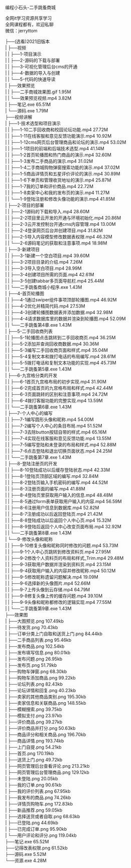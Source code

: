 编程小石头-二手跳蚤商城

全网it学习资源共享学习<br>全网课程都有，欢迎私聊<br>微信：jerryttom<br>

├──(选看)2021旧版本<br> | ├──视频<br> | | ├──1-项目演示<br> | | ├──2-源码的下载与部署<br> | | ├──3-可视化管理后台cms的开通<br> | | ├──4-数据的导入与创建<br> | | └──5-代码的快速导读<br> | ├──效果预览<br> | | ├──二手商城效果图.gif 1.95M<br> | | └──效果预览视频.mp4 3.82M<br> | ├──笔记.exe 65.51M<br> | └──源码.exe 1.79M<br> ├──视频讲解<br> | ├──1-技术选型和项目演示<br> | | ├──1-10二手回收商和校园论坛功能.mp4 27.72M<br> | | ├──1-11在线客服和意见反馈功能演示.mp4 10.92M<br> | | ├──1-12cms网页后台管理商品和论坛的演示.mp4 53.02M<br> | | ├──1-1项目的前端和后端技术选型.mp4 41.14M<br> | | ├──1-2首页轮播图和热门商品的演示.mp4 32.60M<br> | | ├──1-3发布二手商品的演示.mp4 31.02M<br> | | ├──1-4二手商城购物弹窗搜索功能的演示.mp4 37.02M<br> | | ├──1-5商品详情页和五星评价评论的演示.mp4 30.89M<br> | | ├──1-6下单页和管理收货地址的演示.mp4 25.87M<br> | | ├──1-7我的订单和评价商品.mp4 22.72M<br> | | ├──1-8卖家中心和我的发布页的演示.mp4 11.27M<br> | | └──1-9登陆注册和修改头像功能的演示.mp4 41.85M<br> | ├──2-项目的部署<br> | | ├──2-1源码的下载和导入.mp4 28.60M<br> | | ├──2-2项目里云开发的开通与环境初始化.mp4 20.86M<br> | | ├──2-3云开发控制台开通cms内容管理.mp4 13.00M<br> | | ├──2-4登录网页后台并创建项目.mp4 31.82M<br> | | ├──2-5导入内容模型修改数据表权限.mp4 46.32M<br> | | └──2-6源码笔记的获取和注意事项.mp4 18.98M<br> | ├──3-新建项目<br> | | ├──3-1新建一个空白项目.mp4 39.60M<br> | | ├──3-2项目目录的介绍.mp4 7.26M<br> | | ├──3-3导入空白项目.mp4 28.99M<br> | | ├──3-4创建项目所需的页面.mp4 42.61M<br> | | ├──3-5创建tabbar多页面导航栏.mp4 25.44M<br> | | └──二手跳蚤商城小程序.exe 1.43M<br> | ├──4-首页轮播图<br> | | ├──4-1通过swiper组件事项顶部轮播图.mp4 46.92M<br> | | ├──4-2优化并精简代码.mp4 27.53M<br> | | ├──4-3创建轮播图数据表并添加数据.mp4 32.98M<br> | | ├──4-4请求数据库里的数据并渲染到轮播图.mp4 52.09M<br> | | └──二手跳蚤第4章.exe 1.43M<br> | ├──5-二手回收商列表<br> | | ├──5-1轮播图点击跳转到二手回收商页.mp4 36.25M<br> | | ├──5-2添加并查询回收商数据.mp4 30.36M<br> | | ├──5-3编写二手回收商页面和样式.mp4 35.04M<br> | | ├──5-4复制文本和拨打电话的布局编写.mp4 28.61M<br> | | ├──5-5拨打电话和复制文本功能的实现.mp4 45.73M<br> | | └──二手跳蚤第5章.exe 1.43M<br> | ├──6-九宫格分类的开发<br> | | ├──6-1首页九宫格布局的初步实现.mp4 31.90M<br> | | ├──6-2完成首页的九宫格布局和样式.mp4 42.44M<br> | | ├──6-3页面跳转的区别和注意事项.mp4 24.72M<br> | | ├──6-4拨打客服功能的完整实现.mp4 13.59M<br> | | └──二手跳蚤第6章.exe 1.43M<br> | ├──7-个人中心的编写<br> | | ├──7-1编写圆形头像和昵称.mp4 54.00M<br> | | ├──7-2编写个人中心的条目布局.mp4 51.52M<br> | | ├──7-3去除button按钮自带的样式.mp4 65.16M<br> | | ├──7-4实现在线客服和意见反馈功能.mp4 13.55M<br> | | ├──7-5编写登陆和未登录的布局和样式.mp4 52.88M<br> | | ├──7-6点击登陆和退出切换页面状态.mp4 24.25M<br> | | └──二手跳蚤第7章.exe 1.43M<br> | ├──8-登陆注册页的开发<br> | | ├──8-10登陆成功以后缓存登陆状态.mp4 42.33M<br> | | ├──8-1登陆页顶部区域的编写.mp4 32.84M<br> | | ├──8-2登陆页输入手机密码的编写.mp4 44.52M<br> | | ├──8-3注册页面的编写.mp4 41.88M<br> | | ├──8-4登陆页里获取用户输入的信息.mp4 48.48M<br> | | ├──8-5通过form表单获取用户输入的内容.mp4 56.59M<br> | | ├──8-6注册用户信息到数据库.mp4 52.82M<br> | | ├──8-7注册成功以后返回登陆页.mp4 21.42M<br> | | ├──8-8登陆成功以后返回个人中心页.mp4 15.32M<br> | | ├──8-9登陆后返回个人中心改变页面布局.mp4 32.92M<br> | | └──二手跳蚤第8章.exe 1.43M<br> | └──9-修改头像和昵称<br> | | ├──9-10修复头像和昵称同时修改的问题.mp4 53.73M<br> | | ├──9-1个人中心页跳转到修改资料页.mp4 27.95M<br> | | ├──9-2修改个人资料页的布局和样式_Trim.mp4 29.48M<br> | | ├──9-3获取用户数据并渲染到资料页.mp4 23.15M<br> | | ├──9-4获取用户输入的内容并修改昵称.mp4 50.12M<br> | | ├──9-5修改昵称遗留问题解决.mp4 19.09M<br> | | ├──9-6选择新的头像图片.mp4 52.66M<br> | | ├──9-7上传头像到云存储.mp4 64.79M<br> | | ├──9-8修复头像上传的缓存问题.mp4 39.10M<br> | | ├──9-9头像和昵称都修改的逻辑实现.mp4 77.55M<br> | | └──二手跳蚤第9章.exe 1.43M<br> ├──效果图<br> | ├──大图预览.png 107.49kb<br> | ├──待发货.png 70.43kb<br> | ├──订单分类上门自取和送货上门.png 84.44kb<br> | ├──二手商品列表.png 95.46kb<br> | ├──发布商品.png 102.54kb<br> | ├──发布填写信息.png 80.01kb<br> | ├──发布问题.png 26.95kb<br> | ├──发布页.png 51.79kb<br> | ├──购物车弹窗.png 68.30kb<br> | ├──购物车添加商品.png 99.22kb<br> | ├──论坛列表.png 82.43kb<br> | ├──论坛详情和回复.png 40.23kb<br> | ├──卖家的其他商品类别.png 195.30kb<br> | ├──卖家信息和关联商品.png 148.55kb<br> | ├──模糊搜索.png 39.75kb<br> | ├──模拟支付.png 23.97kb<br> | ├──评价商品.png 39.27kb<br> | ├──评价商品并打分.png 50.63kb<br> | ├──商品评分和相关商品.png 196.70kb<br> | ├──商品详情.png 193.74kb<br> | ├──上门自提.png 54.21kb<br> | ├──首页.png 170.19kb<br> | ├──送货上门.png 49.72kb<br> | ├──网页管理后台查看评论.png 213.21kb<br> | ├──网页管理后台管理商品.png 129.12kb<br> | ├──未登陆.png 20.05kb<br> | ├──我的订单.png 90.61kb<br> | ├──我的评价列表.png 67.95kb<br> | ├──我发布的商品.png 74.26kb<br> | ├──详情页购物车.png 172.83kb<br> | ├──新品推荐.png 59.05kb<br> | ├──选择送货或者自取.png 68.63kb<br> | ├──已登陆.png 44.69kb<br> | ├──已完成订单.png 95.90kb<br> | └──用户评论和评分.png 119.04kb<br> ├──笔记.exe 65.52M<br> ├──记得改表权限.png 61.52kb<br> ├──源码.exe 5.52M<br> └──资源.exe 4.28M